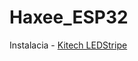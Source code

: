 # Haxee_ESP32
Instalacia - [Kitech LEDStripe](https://github.com/KiTECH-Research/KiTECH_LEDStripe-Lib)
